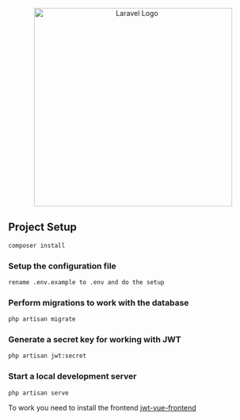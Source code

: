 <p align="center"><a href="https://laravel.com" target="_blank"><img src="https://raw.githubusercontent.com/laravel/art/master/logo-lockup/5%20SVG/2%20CMYK/1%20Full%20Color/laravel-logolockup-cmyk-red.svg" width="400" alt="Laravel Logo"></a></p>
</p>

## Project Setup

```sh
composer install
```

### Setup the configuration file

```sh
rename .env.example to .env and do the setup
```

### Perform migrations to work with the database

```sh
php artisan migrate
```

### Generate a secret key for working with JWT

```sh
php artisan jwt:secret
```

### Start a local development server

```sh
php artisan serve
```

To work you need to install the frontend <a href="https://github.com/biletweb/jwt-vue-frontend">jwt-vue-frontend</a>
